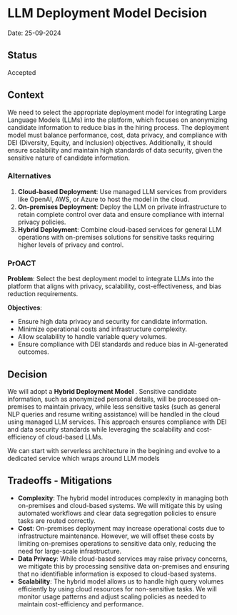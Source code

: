 # LLM Deployment Model Decision

Date: 25-09-2024

## Status

Accepted

## Context

We need to select the appropriate deployment model for integrating Large Language Models (LLMs) into the platform, which focuses on anonymizing candidate information to reduce bias in the hiring process. The deployment model must balance performance, cost, data privacy, and compliance with DEI (Diversity, Equity, and Inclusion) objectives. Additionally, it should ensure scalability and maintain high standards of data security, given the sensitive nature of candidate information.

### Alternatives

1. **Cloud-based Deployment**: Use managed LLM services from providers like OpenAI, AWS, or Azure to host the model in the cloud.
2. **On-premises Deployment**: Deploy the LLM on private infrastructure to retain complete control over data and ensure compliance with internal privacy policies.
3. **Hybrid Deployment**: Combine cloud-based services for general LLM operations with on-premises solutions for sensitive tasks requiring higher levels of privacy and control.

### PrOACT

**Problem**: Select the best deployment model to integrate LLMs into the platform that aligns with privacy, scalability, cost-effectiveness, and bias reduction requirements.

**Objectives**:

- Ensure high data privacy and security for candidate information.
- Minimize operational costs and infrastructure complexity.
- Allow scalability to handle variable query volumes.
- Ensure compliance with DEI standards and reduce bias in AI-generated outcomes.

## Decision

We will adopt a **Hybrid Deployment Model** . Sensitive candidate information, such as anonymized personal details, will be processed on-premises to maintain privacy, while less sensitive tasks (such as general NLP queries and resume writing assistance) will be handled in the cloud using managed LLM services. This approach ensures compliance with DEI and data security standards while leveraging the scalability and cost-efficiency of cloud-based LLMs.

We can start with serverless architecture in the begining and evolve to a dedicated service which wraps around LLM models

## Tradeoffs - Mitigations

- **Complexity**: The hybrid model introduces complexity in managing both on-premises and cloud-based systems. We will mitigate this by using automated workflows and clear data segregation policies to ensure tasks are routed correctly.
- **Cost**: On-premises deployment may increase operational costs due to infrastructure maintenance. However, we will offset these costs by limiting on-premises operations to sensitive data only, reducing the need for large-scale infrastructure.
- **Data Privacy**: While cloud-based services may raise privacy concerns, we mitigate this by processing sensitive data on-premises and ensuring that no identifiable information is exposed to cloud-based systems.
- **Scalability**: The hybrid model allows us to handle high query volumes efficiently by using cloud resources for non-sensitive tasks. We will monitor usage patterns and adjust scaling policies as needed to maintain cost-efficiency and performance.
